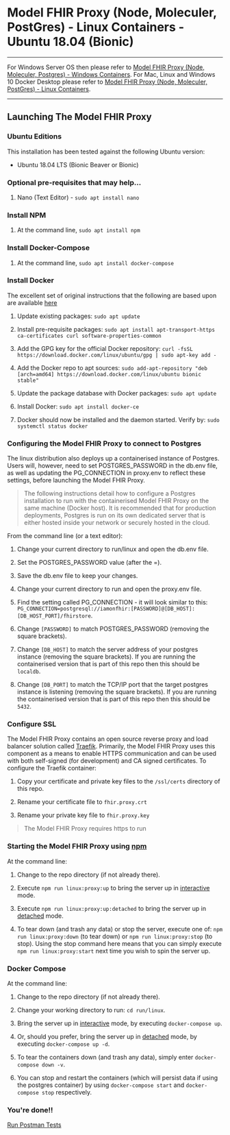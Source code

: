 # Model FHIR Proxy (Node, Moleculer, PostGres) - Linux Containers - Ubuntu 18.04 (Bionic)

---

For Windows Server OS then please refer to [Model FHIR Proxy (Node, Moleculer, Postgres) - Windows Containers](windows.md). For Mac, Linux and Windows 10 Docker Desktop please refer to [Model FHIR Proxy (Node, Moleculer, PostGres) - Linux Containers](linux.md).

---

## Launching The Model FHIR Proxy

### Ubuntu Editions

This installation has been tested against the following Ubuntu version:

- Ubuntu 18.04 LTS (Bionic Beaver or Bionic)

### Optional pre-requisites that may help...

1. Nano (Text Editor) - `sudo apt install nano`

### Install NPM
1. At the command line, `sudo apt install npm`

### Install Docker-Compose
1. At the command line, `sudo apt install docker-compose`

### Install Docker
The excellent set of original instructions that the following are based upon are available [here](https://www.digitalocean.com/community/tutorials/how-to-install-and-use-docker-on-ubuntu-18-04)

1. Update existing packages: `sudo apt update`

2. Install pre-requisite packages: `sudo apt install apt-transport-https ca-certificates curl software-properties-common`

3. Add the GPG key for the official Docker repository: `curl -fsSL https://download.docker.com/linux/ubuntu/gpg | sudo apt-key add -`

4. Add the Docker repo to apt sources: `sudo add-apt-repository "deb [arch=amd64] https://download.docker.com/linux/ubuntu bionic stable"`

5. Update the package database with Docker packages: `sudo apt update`

6. Install Docker: `sudo apt install docker-ce`

7. Docker should now be installed and the daemon started. Verify by: `sudo systemctl status docker`

### Configuring the Model FHIR Proxy to connect to Postgres
The linux distribution also deploys up a containerised instance of Postgres. Users will, however, need to set POSTGRES_PASSWORD in the db.env file, as well as updating the PG_CONNECTION in proxy.env to reflect these settings, before launching the Model FHIR Proxy.

> The following instructions detail how to configure a Postgres installation to run with the containerised Model FHIR Proxy on the same machine (Docker host). It is recommended that for production deployments, Postgres is run on its own dedicated server that is either hosted inside your network or securely hosted in the cloud.

From the command line (or a text editor):

1. Change your current directory to run/linux and open the db.env file.

2. Set the POSTGRES_PASSWORD value (after the =).

3. Save the db.env file to keep your changes.

4. Change your current directory to run and open the proxy.env file.

5. Find the setting called PG_CONNECTION - it will look similar to this: `PG_CONNECTION=postgresql://iamonfhir:[PASSWORD]@[DB_HOST]:[DB_HOST_PORT]/fhirstore`.

6. Change `[PASSWORD]` to match POSTGRES_PASSWORD (removing the square brackets).

7. Change `[DB_HOST]` to match the server address of your postgres instance (removing the square brackets). If you are running the containerised version that is part of this repo then this should be `localdb`.

8. Change `[DB_PORT]` to match the TCP/IP port that the target postgres instance is listening (removing the square brackets). If you are running the containerised version that is part of this repo then this should be `5432`.

### Configure SSL
The Model FHIR Proxy contains an open source reverse proxy and load balancer solution called [Traefik](https://containo.us/traefik/). Primarily, the Model FHIR Proxy uses this component as a means to enable HTTPS communication and can be used with both self-signed (for development) and CA signed certificates. To configure the Traefik container:

1. Copy your certificate and private key files to the `/ssl/certs` directory of this repo.

2. Rename your certificate file to `fhir.proxy.crt`

3. Rename your private key file to `fhir.proxy.key`

> The Model FHIR Proxy requires https to run

### Starting the Model FHIR Proxy using [npm](https://www.npmjs.com)
At the command line:

1. Change to the repo directory (if not already there).

2. Execute `npm run linux:proxy:up` to bring the server up in [interactive](https://docs.docker.com/engine/reference/commandline/exec/) mode.

3. Execute `npm run linux:proxy:up:detached` to bring the server up in [detached](https://docs.docker.com/engine/reference/commandline/exec/) mode.

4. To tear down (and trash any data) or stop the server, execute one of: `npm run linux:proxy:down` (to tear down) or `npm run linux:proxy:stop` (to stop). Using the stop command here means that you can simply execute `npm run linux:proxy:start` next time you wish to spin the server up.

### Docker Compose
At the command line:

1. Change to the repo directory (if not already there).

2. Change your working directory to run: `cd run/linux`.

3. Bring the server up in [interactive](https://docs.docker.com/engine/reference/commandline/exec/) mode, by executing `docker-compose up`.

4. Or, should you prefer, bring the server up in [detached](https://docs.docker.com/engine/reference/commandline/exec/) mode, by executing `docker-compose up -d`.

5. To tear the containers down (and trash any data), simply enter `docker-compose down -v`.

6. You can stop and restart the containers (which will persist data if using the postgres container) by using `docker-compose start` and `docker-compose stop` respectively.

### You're done!!

[Run Postman Tests](../README.md#run-the-model-fhir-proxy-postman-collection-and-environment)
